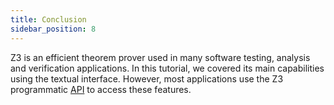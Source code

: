 ```yaml
---
title: Conclusion
sidebar_position: 8
---
```


Z3 is an efficient theorem prover used in many software testing, analysis and verification applications. In this tutorial, we covered its main capabilities using the textual interface. However, most applications use the Z3 programmatic [API](https://z3prover.github.io/api/html/index.html) to access these features.